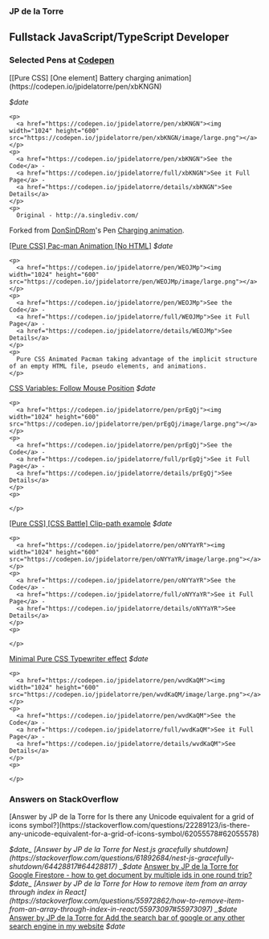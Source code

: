 ### JP de la Torre

## Fullstack JavaScript/TypeScript Developer


### Selected Pens at [Codepen](https://codepen.io/jpidelatorre)

<!-- CODEPEN:START -->[[Pure CSS] [One element] Battery charging animation](https://codepen.io/jpidelatorre/pen/xbKNGN)
_$date_

    
    <p>
      <a href="https://codepen.io/jpidelatorre/pen/xbKNGN"><img width="1024" height="600" src="https://codepen.io/jpidelatorre/pen/xbKNGN/image/large.png"></a>
    </p>
    <p>
      <a href="https://codepen.io/jpidelatorre/pen/xbKNGN">See the Code</a> -
      <a href="https://codepen.io/jpidelatorre/full/xbKNGN">See it Full Page</a> -
      <a href="https://codepen.io/jpidelatorre/details/xbKNGN">See Details</a>
    </p>
    <p>
      Original - http://a.singlediv.com/


Forked from [DonSinDRom](http://codepen.io/DonSinDRom/)&#39;s Pen [Charging animation](http://codepen.io/DonSinDRom/pen/KIcsF/).
    </p>
    
  [[Pure CSS] Pac-man Animation [No HTML]](https://codepen.io/jpidelatorre/pen/WEOJMp)
_$date_

    
    <p>
      <a href="https://codepen.io/jpidelatorre/pen/WEOJMp"><img width="1024" height="600" src="https://codepen.io/jpidelatorre/pen/WEOJMp/image/large.png"></a>
    </p>
    <p>
      <a href="https://codepen.io/jpidelatorre/pen/WEOJMp">See the Code</a> -
      <a href="https://codepen.io/jpidelatorre/full/WEOJMp">See it Full Page</a> -
      <a href="https://codepen.io/jpidelatorre/details/WEOJMp">See Details</a>
    </p>
    <p>
      Pure CSS Animated Pacman taking advantage of the implicit structure of an empty HTML file, pseudo elements, and animations.
    </p>
    
  [CSS  Variables: Follow Mouse Position](https://codepen.io/jpidelatorre/pen/prEgQj)
_$date_

    
    <p>
      <a href="https://codepen.io/jpidelatorre/pen/prEgQj"><img width="1024" height="600" src="https://codepen.io/jpidelatorre/pen/prEgQj/image/large.png"></a>
    </p>
    <p>
      <a href="https://codepen.io/jpidelatorre/pen/prEgQj">See the Code</a> -
      <a href="https://codepen.io/jpidelatorre/full/prEgQj">See it Full Page</a> -
      <a href="https://codepen.io/jpidelatorre/details/prEgQj">See Details</a>
    </p>
    <p>
      
    </p>
    
  [[Pure CSS] [CSS Battle] Clip-path example](https://codepen.io/jpidelatorre/pen/oNYYaYR)
_$date_

    
    <p>
      <a href="https://codepen.io/jpidelatorre/pen/oNYYaYR"><img width="1024" height="600" src="https://codepen.io/jpidelatorre/pen/oNYYaYR/image/large.png"></a>
    </p>
    <p>
      <a href="https://codepen.io/jpidelatorre/pen/oNYYaYR">See the Code</a> -
      <a href="https://codepen.io/jpidelatorre/full/oNYYaYR">See it Full Page</a> -
      <a href="https://codepen.io/jpidelatorre/details/oNYYaYR">See Details</a>
    </p>
    <p>
      
    </p>
    
  [Minimal Pure CSS Typewriter effect](https://codepen.io/jpidelatorre/pen/wvdKaQM)
_$date_

    
    <p>
      <a href="https://codepen.io/jpidelatorre/pen/wvdKaQM"><img width="1024" height="600" src="https://codepen.io/jpidelatorre/pen/wvdKaQM/image/large.png"></a>
    </p>
    <p>
      <a href="https://codepen.io/jpidelatorre/pen/wvdKaQM">See the Code</a> -
      <a href="https://codepen.io/jpidelatorre/full/wvdKaQM">See it Full Page</a> -
      <a href="https://codepen.io/jpidelatorre/details/wvdKaQM">See Details</a>
    </p>
    <p>
      
    </p>
    
  <!-- CODEPEN:END -->

### Answers on StackOverflow

<!-- STACKOVERFLOW:START -->[Answer by JP de la Torre for Is there any Unicode equivalent for a grid of icons symbol?](https://stackoverflow.com/questions/22289123/is-there-any-unicode-equivalent-for-a-grid-of-icons-symbol/62055578#62055578)
_$date_
[Answer by JP de la Torre for Nest.js gracefully shutdown](https://stackoverflow.com/questions/61892684/nest-js-gracefully-shutdown/64428817#64428817)
_$date_
[Answer by JP de la Torre for Google Firestore - how to get document by multiple ids in one round trip?](https://stackoverflow.com/questions/46721517/google-firestore-how-to-get-document-by-multiple-ids-in-one-round-trip/50394935#50394935)
_$date_
[Answer by JP de la Torre for How to remove item from an array through index in React](https://stackoverflow.com/questions/55972862/how-to-remove-item-from-an-array-through-index-in-react/55973097#55973097)
_$date_
[Answer by JP de la Torre for Add the search bar of google or any other search engine in my website](https://stackoverflow.com/questions/51143562/add-the-search-bar-of-google-or-any-other-search-engine-in-my-website/51144671#51144671)
_$date_
<!-- STACKOVERFLOW:END -->

<!-- 
TODO
- Create own workflow actions
  - RSS with extra properties
  - Formatted technologies icons
  - ASCII banners
 -->
